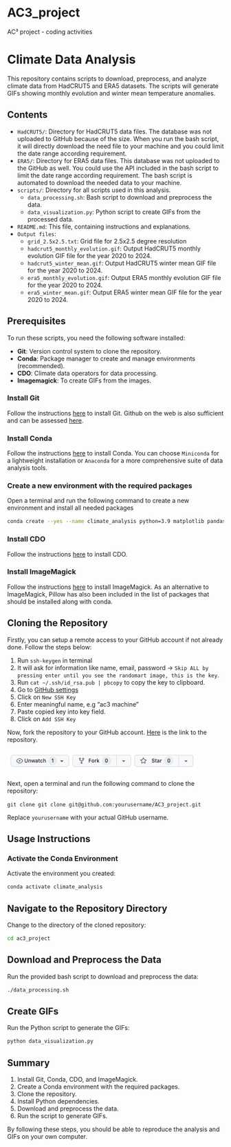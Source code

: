# AC3_project
AC³ project - coding activities

# Climate Data Analysis

This repository contains scripts to download, preprocess, and analyze climate data from HadCRUT5 and ERA5 datasets. The scripts will generate GIFs showing monthly evolution and winter mean temperature anomalies.

## Contents

- `HadCRUT5/`: Directory for HadCRUT5 data files. The database was not uploaded to GitHub because of the size. When you run the bash script, it will directly download the need file to your machine and you could limit the date range according requirement.  
- `ERA5/`: Directory for ERA5 data files. This database was not uploaded to the GitHub as well. You could use the API included in the bash script to limit the date range according requirement. The bash script is automated to download the needed data to your machine.
- `scripts/`: Directory for all scripts used in this analysis.
  - `data_processing.sh`: Bash script to download and preprocess the data.
  - `data_visualization.py`: Python script to create GIFs from the processed data.
- `README.md`: This file, containing instructions and explanations.
- `Output files`:
  - `grid_2.5x2.5.txt`: Grid file for 2.5x2.5 degree resolution
  - `hadcrut5_monthly_evolution.gif`: Output HadCRUT5 monthly evolution GIF file for the year 2020 to 2024.
  - `hadcrut5_winter_mean.gif`: Output HadCRUT5 winter mean GIF file for the year 2020 to 2024.
  - `era5_monthly_evolution.gif`: Output ERA5 monthly evolution GIF file for the year 2020 to 2024.
  - `era5_winter_mean.gif`: Output ERA5 winter mean GIF file for the year 2020 to 2024.

## Prerequisites

To run these scripts, you need the following software installed:

- **Git**: Version control system to clone the repository.
- **Conda**: Package manager to create and manage environments (recommended).
- **CDO**: Climate data operators for data processing.
- **Imagemagick**: To create GIFs from the images.

### Install Git

Follow the instructions [here](https://git-scm.com/book/en/v2/Getting-Started-Installing-Git) to install Git. Github on the web is also sufficient and can be assessed [here](https://github.com/login).

### Install Conda

Follow the instructions [here](https://docs.conda.io/projects/conda/en/latest/user-guide/install/index.html) to install Conda. You can choose `Miniconda` for a lightweight installation or `Anaconda` for a more comprehensive suite of data analysis tools.

### Create a new environment with the required packages
Open a terminal and run the following command to create a new environment and install all needed packages

```bash
conda create --yes --name climate_analysis python=3.9 matplotlib pandas glob pillow numpy netCDF4 pip
```
### Install CDO

Follow the instructions [here](https://code.mpimet.mpg.de/projects/cdo/wiki) to install CDO.

### Install ImageMagick

Follow the instructions [here](https://imagemagick.org/script/download.php) to install ImageMagick. As an alternative to ImageMagick, Pillow has also been included in the list of packages that should be installed along with conda.

## Cloning the Repository
Firstly, you can setup a remote access to your GitHub account if not already done. Follow the steps below:

1. Run ```ssh-keygen``` in terminal
2. It will ask for information like name, email, password -> ```Skip ALL by
pressing enter until you see the randomart image, this is the key```.
3. Run ```cat ~/.ssh/id_rsa.pub | pbcopy``` to copy the key to clipboard.
4. Go to [GitHub settings](https://github.com/settings/keys)
5. Click on ```New SSH Key ```
6. Enter meaningful name, e.g “ac3 machine”
7. Paste copied key into key field.
8. Click on ```Add SSH Key```

Now, fork the repository to your GitHub account. [Here](https://github.com/richshepherd/ac3_project) is the link to the repository.

![Climate Analysis](screenshot.png)

Next, open a terminal and run the following command to clone the repository:

```git clone git clone git@github.com:yourusername/AC3_project.git```

Replace `yourusername` with your actual GitHub username.

## Usage Instructions
### Activate the Conda Environment
Activate the environment you created:

```bash
conda activate climate_analysis
```

## Navigate to the Repository Directory
Change to the directory of the cloned repository:
```bash 
cd ac3_project
```

## Download and Preprocess the Data
Run the provided bash script to download and preprocess the data:

```bash
./data_processing.sh
```
## Create GIFs
Run the Python script to generate the GIFs:

```bash
python data_visualization.py
```

## Summary
1. Install Git, Conda, CDO, and ImageMagick.
2. Create a Conda environment with the required packages.
3. Clone the repository.
4. Install Python dependencies.
5. Download and preprocess the data.
6. Run the script to generate GIFs.

By following these steps, you should be able to reproduce the analysis and GIFs on your own computer.

